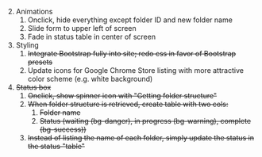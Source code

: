2. Animations
    1. Onclick, hide everything except folder ID and new folder name
    2. Slide form to upper left of screen
    3. Fade in status table in center of screen
3. Styling
    1. ~~Integrate Bootstrap fully into site; redo css in favor of Bootstrap presets~~
    2. Update icons for Google Chrome Store listing with more attractive color scheme (e.g. white background)
1. ~~Status box~~
    1. ~~Onclick, show spinner icon with "Getting folder structure"~~
    2. ~~When folder structure is retrieved, create table with two cols:~~
        1. ~~Folder name~~
        2. ~~Status (waiting (bg-danger), in progress (bg-warning), complete (bg-success))~~
    3. ~~Instead of listing the name of each folder, simply update the status in the status "table"~~